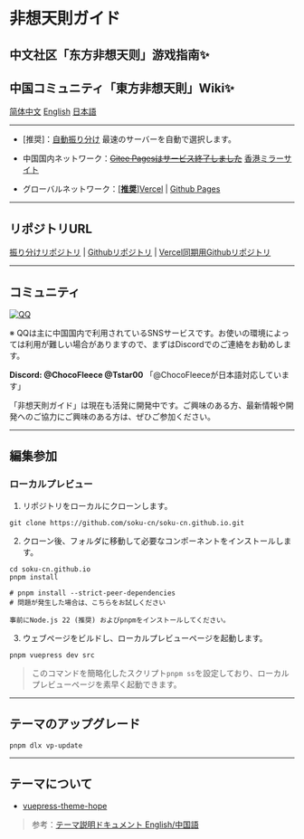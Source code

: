 # 非想天則ガイド
## 中文社区「东方非想天则」游戏指南✨
## 中国コミュニティ「東方非想天則」Wiki✨

[简体中文](./README.md)
[English](./README_EN.md)
[日本語](./README_JP.md)

---

- [推奨]：[自動振り分け](https://wiki.514.live/) 最速のサーバーを自動で選択します。

- 中国国内ネットワーク：~~[Gitee Pagesはサービス終了しました](https://soku-cn.gitee.io)~~ [香港ミラーサイト](https://3322428.xyz)

- グローバルネットワーク：[[**推奨**]Vercel](https://hisoutensoku-cn-wiki.vercel.app) | [Github Pages](https://soku-cn.github.io)

---------------------------------------------------------
## リポジトリURL

[振り分けリポジトリ](https://github.com/soku-cn/wiki-forward) | [Githubリポジトリ](https://github.com/soku-cn/soku-cn.github.io) | [Vercel同期用Githubリポジトリ](https://github.com/ChocoFleece/Hisoutensoku-CN-wiki)

---------------------------------------------------------

## コミュニティ

[![QQ](https://img.shields.io/badge/QQ_Group-200803640-0078D6.svg?logo=tencent-qq&logoColor=white)](http://qm.qq.com/cgi-bin/qm/qr?_wv=1027&k=BlPlWLS0pzH53ek-6s_li9I9iyKOX2rp&authKey=IeuhBJ9I5o%2B2wsG9Ms0M1UaLEYqtSQERdxJ713CxleEak%2FBvvByzAGiJg%2Bw0zp8D&noverify=0&group_code=200803640)

※ QQは主に中国国内で利用されているSNSサービスです。お使いの環境によっては利用が難しい場合がありますので、まずはDiscordでのご連絡をお勧めします。

**Discord: @ChocoFleece @Tstar00**
「@ChocoFleeceが日本語対応しています」

「非想天則ガイド」は現在も活発に開発中です。ご興味のある方、最新情報や開発へのご協力にご興味のある方は、ぜひご参加ください。

---------------------------------------------------------

## 編集参加

### ローカルプレビュー

1. リポジトリをローカルにクローンします。


```
git clone https://github.com/soku-cn/soku-cn.github.io.git
```

2. クローン後、フォルダに移動して必要なコンポーネントをインストールします。

```
cd soku-cn.github.io
pnpm install  

# pnpm install --strict-peer-dependencies 
# 問題が発生した場合は、こちらをお試しください
```

~~~
事前にNode.js 22 (推奨) およびpnpmをインストールしてください。
~~~

3. ウェブページをビルドし、ローカルプレビューページを起動します。


```
pnpm vuepress dev src
```

>このコマンドを簡略化したスクリプト``pnpm ss``を設定しており、ローカルプレビューページを素早く起動できます。

---------------------------------------------------------

## テーマのアップグレード

```
pnpm dlx vp-update
```


---------------------------------------------------------

## テーマについて

- [vuepress-theme-hope](https://github.com/vuepress-theme-hope/vuepress-theme-hope)

>参考：[テーマ説明ドキュメント English/中国語](https://theme-hope.vuejs.press/)